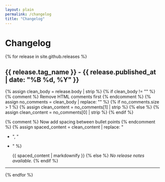 ```yaml
---
layout: plain
permalink: /changelog
title: "Changelog"
---
```


# Changelog

{% for release in site.github.releases %}

## {{ release.tag_name }} - {{ release.published_at | date: "%B %d, %Y" }}

{% assign clean_body = release.body | strip %}
{% if clean_body != "" %}
  {% comment %} Remove HTML comments first {% endcomment %}
  {% assign no_comments = clean_body | replace: "<!-- Release notes generated using configuration in .github/release.yml", "" %}
  {% assign no_comments = no_comments | split: "-->" %}
  {% if no_comments.size > 1 %}
    {% assign clean_content = no_comments[1] | strip %}
  {% else %}
    {% assign clean_content = no_comments[0] | strip %}
  {% endif %}
  
  {% comment %} Now add spacing between bullet points {% endcomment %}
  {% assign spaced_content = clean_content | replace: "
- ", "

- " %}
  
  {{ spaced_content | markdownify }}
{% else %}
  *No release notes available.*
{% endif %}

---
{% endfor %}